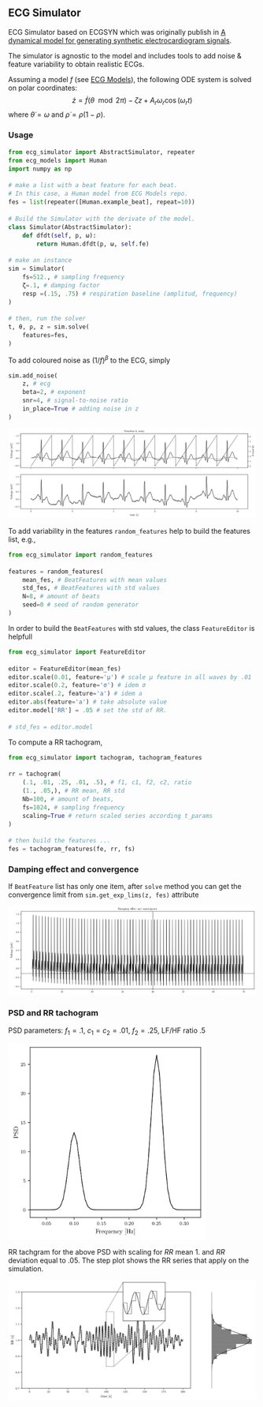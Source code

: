 ## ECG Simulator

ECG Simulator based on ECGSYN which was originally publish in [A dynamical model for generating synthetic electrocardiogram signals](https://ieeexplore.ieee.org/document/1186732). 

The simulator is agnostic to the model and includes tools to add noise & feature variability to obtain realistic ECGs. 

Assuming a model $f$ (see [ECG Models](https://github.com/sfcaracciolo/ecg_models/)), the following ODE system is solved on polar coordinates:
$$\dot{z} = \dot{f}(\theta\mod{2\pi}) - \zeta z + A_r \omega_r \cos (\omega_r t) $$
where $\dot{\theta} = \omega$ and $\dot{\rho} = \rho (1 - \rho)$.

### Usage
```python
from ecg_simulator import AbstractSimulator, repeater
from ecg_models import Human
import numpy as np 

# make a list with a beat feature for each beat. 
# In this case, a Human model from ECG Models repo.
fes = list(repeater([Human.example_beat], repeat=10))

# Build the Simulator with the derivate of the model.
class Simulator(AbstractSimulator):
    def dfdt(self, p, ω):
        return Human.dfdt(p, ω, self.fe)
    
# make an instance 
sim = Simulator(
    fs=512., # sampling frequency
    ζ=.1, # damping factor
    resp =(.15, .75) # respiration baseline (amplitud, frequency)
) 

# then, run the solver
t, θ, ρ, z = sim.solve(
    features=fes,
)

```

To add coloured noise as $(1/f)^\beta$ to the ECG, simply

```python
sim.add_noise(
    z, # ecg
    beta=2, # exponent
    snr=4, # signal-to-noise ratio
    in_place=True # adding noise in z
)
```

<img src="figs/usage.png" alt="drawing" width=""/>

To add variability in the features ```random_features``` help to build the features list, e.g., 

```python
from ecg_simulator import random_features

features = random_features(
    mean_fes, # BeatFeatures with mean values
    std_fes, # BeatFeatures with std values
    N=8, # amount of beats
    seed=0 # seed of random generator
)
```

In order to build the ```BeatFeatures``` with std values, the class ```FeatureEditor``` is helpfull

```python
from ecg_simulator import FeatureEditor

editor = FeatureEditor(mean_fes) 
editor.scale(0.01, feature='μ') # scale μ feature in all waves by .01
editor.scale(0.2, feature='σ') # idem σ
editor.scale(.2, feature='a') # idem a
editor.abs(feature='a') # take absolute value
editor.model['RR'] = .05 # set the std of RR.

# std_fes = editor.model
```

To compute a RR tachogram,

```python
from ecg_simulator import tachogram, tachogram_features

rr = tachogram(
    (.1, .01, .25, .01, .5), # f1, c1, f2, c2, ratio
    (1., .05,), # RR mean, RR std
    Nb=100, # amount of beats, 
    fs=1024, # sampling frequency
    scaling=True # return scaled series according t_params
)

# then build the features ...
fes = tachogram_features(fe, rr, fs)

```

### Damping effect and convergence

If `BeatFeature` list has only one item, after `solve` method you can get the convergence limit from `sim.get_exp_lims(z, fes)` attribute

<img src="figs/damping.png" alt="drawing" width=""/>

### PSD and RR tachogram

PSD parameters: $f_1=.1$, $c_1=c_2=.01$, $f_2=.25$, LF/HF ratio $.5$

<img src="figs/psd.png" alt="drawing" width="400"/>

RR tachgram for the above PSD with scaling for $RR$ mean $1.$ and $RR$ deviation equal to $.05$. The step plot shows the RR series that apply on the simulation.

<img src="figs/rr.png" alt="drawing" width=""/>

